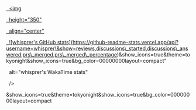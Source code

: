 <div><a href="https://github.com/whisprer/github-readme-stats">

&nbsp; <img

&nbsp;   height="350"

&nbsp;   align="center"

&nbsp;   !\[whisprer's GitHub stats](https://github-readme-stats.vercel.app/api?username=whisprer\&show=reviews,discussions\_started,discussions\_answered,prs\_merged,prs\_merged\_percentage)\&show\_icons=true\&theme=tokyonight\&show\_icons=true\&bg\_color=00000000layout=compact"

&nbsp;   alt="whisprer's WakaTime stats"

&nbsp; />

</a>









\&show\_icons=true\&theme=tokyonight\&show\_icons=true\&bg\_color=00000000layout=compact











